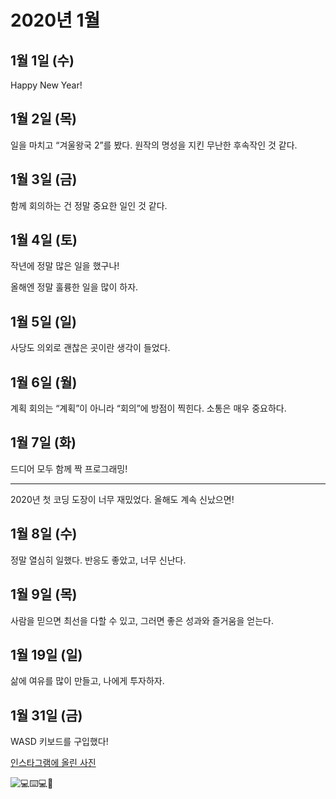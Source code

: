 # 2020년 1월

## 1월 1일 (수)

Happy New Year!

## 1월 2일 (목)

일을 마치고 “겨울왕국 2”를 봤다.
원작의 명성을 지킨 무난한 후속작인 것 같다.

## 1월 3일 (금)

함께 회의하는 건 정말 중요한 일인 것 같다.

## 1월 4일 (토)

작년에 정말 많은 일을 했구나!

올해엔 정말 훌륭한 일을 많이 하자.

## 1월 5일 (일)

사당도 의외로 괜찮은 곳이란 생각이 들었다.

## 1월 6일 (월)

계획 회의는 “계획”이 아니라 “회의”에 방점이 찍힌다.
소통은 매우 중요하다.

## 1월 7일 (화)

드디어 모두 함께 짝 프로그래밍!

---

2020년 첫 코딩 도장이 너무 재밌었다.
올해도 계속 신났으면!

## 1월 8일 (수)

정말 열심히 일했다.
반응도 좋았고, 너무 신난다.

## 1월 9일 (목)

사람을 믿으면 최선을 다할 수 있고, 그러면 좋은 성과와 즐거움을 얻는다.

## 1월 19일 (일)

삶에 여유를 많이 만들고, 나에게 투자하자.

## 1월 31일 (금)

WASD 키보드를 구입했다!

[인스타그램에 올린 사진](https://j.mp/2OgmsFg)

![💻⌨️💻🍪](https://j.mp/2OhqNaZ)
